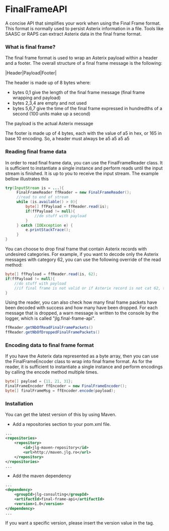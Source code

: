 # FinalFrameAPI
A concise API that simplifies your work when using the Final Frame format. This format is normally used to persist Asterix information in a
file. Tools like SAASC or RAPS can extract Asterix data in the final frame format.

### What is final frame?

The final frame format is used to wrap an Asterix payload within a header and a footer. The overall structure of a final frame message is
the following:

|Header|Payload|Footer|

The header is made up of 8 bytes where:
- bytes 0,1 give the length of the final frame message (final frame wrapping and payload)
- bytes 2,3,4 are empty and not used
- bytes 5,6,7 give the time of the final frame expressed in hundredths of a second (100 units make up a second)

The payload is the actual Asterix message

The footer is made up of 4 bytes, each with the value of a5 in hex, or 165 in base 10 encoding. So, a header must always be a5 a5 a5 a5

### Reading final frame data

In order to read final frame data, you can use the FinalFrameReader class. It is sufficient to instantiate a single instance and perform
reads until the input stream is finished. It is up to you to receive the input stream. The example bellow illustrates this

```java
try(InputStream is = ...){
     FinalFrameReader ffReader = new FinalFrameReader();
     //read to end of stream
     while (is.available() > 0){
         byte[] ffPayload = ffReader.read(is);
         if(ffPayload != null){
             //do stuff with payload
         }
     } catch (IOException e) {
         e.printStackTrace();
     }
}
```

You can choose to drop final frame that contain Asterix records with undesired categories. For example, if you want to decode only
the Asterix messages with category 62, you can use the following override of the read method:

```java
byte[] ffPayload = ffReader.read(is, 62);
if(ffPayload != null){
    //do stuff with payload
    //if final frame is not valid or if Asterix record is not cat 62, then the payload will be null
}
```

Using the reader, you can also check how many final frame packets have been decoded with success and how many have been dropped. For each
message that is dropped, a warn message is written to the console by the logger, which is called "jlg.final-frame-api".

```java
ffReader.getNbOfReadFinalFramePackets()
ffReader.getNbOfDroppedFinalFramePackets()
```

### Encoding data to final frame format

If you have the Asterix data represented as a byte array, then you can use the FinalFrameEncoder class to wrap into final frame format.
As for the reader, it is sufficient to instantiate a single instance and perform encodings by calling the encode method multiple times.

```java
byte[] payload = {11, 21, 31};
FinalFrameEncoder ffEncoder = new FinalFrameEncoder();
byte[] finalFrameMsg = ffEncoder.encode(payload);
```

### Installation

You can get the latest version of this by using Maven.

* Add a repositories section to your pom.xml file.

````xml
...
<repositories>
    <repository>
        <id>jlg-maven-repository</id>
        <url>http://maven.jlg.ro</url>
    </repository>
</repositories>
...
````

* Add the maven dependency

````xml
...
<dependency>
    <groupId>jlg-consulting</groupId>
    <artifactId>final-frame-api</artifactId>
    <version>1.0</version>
</dependency>
...
````

If you want a specific version, please insert the version value in the <version> tag.



